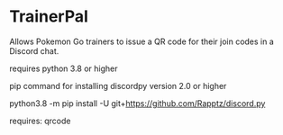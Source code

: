 # TrainerPal
Allows Pokemon Go trainers to issue a QR code for their join codes in a Discord chat.

requires python 3.8 or higher

pip command for installing discordpy version 2.0 or higher

python3.8 -m pip install -U git+https://github.com/Rapptz/discord.py

requires:
qrcode
